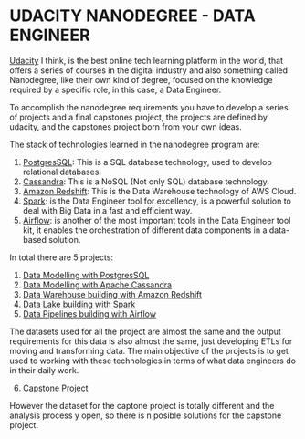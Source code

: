 # UDACITY NANODEGREE - DATA ENGINEER

[Udacity](https://www.udacity.com/) I think, is the best online tech learning platform in the world, that offers a series of courses in the digital industry and also something called Nanodegree, like their own kind of degree, focused on the knowledge required by a specific role, in this case, a Data Engineer.

To accomplish the nanodegree requirements you have to develop a series of projects and a final capstones project, the projects are defined by udacity, and the capstones project born from your own ideas.

The stack of technologies learned in the nanodegree program are:

1. [PostgresSQL](https://www.postgresql.org/): This is a SQL database technology, used to develop relational databases. 
2. [Cassandra](https://cassandra.apache.org/): This is a NoSQL (Not only SQL) database technology.
3. [Amazon Redshift](https://aws.amazon.com/es/redshift/?whats-new-cards.sort-by=item.additionalFields.postDateTime&whats-new-cards.sort-order=desc): This is the Data Warehouse technology of AWS Cloud.
4. [Spark](http://spark.apache.org/): is the Data Engineer tool for excellency, is a powerful solution to deal with Big Data in a fast and efficient way.
5. [Airflow](https://airflow.apache.org/): is another of the most important tools in the Data Engineer tool kit, it enables the orchestration of different data components in a data-based solution.

In total there are 5 projects:

1. [Data Modelling with PostgresSQL](https://github.com/seobando/UDACITY_DE/tree/master/1_data_modelling_postgresSQL)  
2. [Data Modelling with Apache Cassandra](https://github.com/seobando/UDACITY_DE/tree/master/2_data_modelling_cassandra)
3. [Data Warehouse building with Amazon Redshift](https://github.com/seobando/UDACITY_DE/tree/master/3_data_warehouse)
4. [Data Lake building with Spark](https://github.com/seobando/UDACITY_DE/tree/master/4_data_lake)
5. [Data Pipelines building with Airflow](https://github.com/seobando/UDACITY_DE/tree/master/5_pipeline)

The datasets used for all the project are almost the same and the output requirements for this data is also almost the same, just developing ETLs for moving and transforming data. The main objective of the projects is to get used to working with these technologies in terms of what data engineers do in their daily work.

6. [Capstone Project](https://github.com/seobando/UDACITY_DE/tree/master/capstone_project)

However the dataset for the captone project is totally different and the analysis process y open, so there is n posible solutions for the capstone project.

